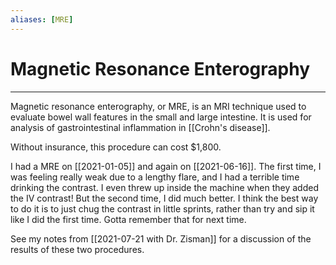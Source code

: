 ```yaml
---
aliases: [MRE]
---
```

# Magnetic Resonance Enterography
---
Magnetic resonance enterography, or MRE, is an MRI technique used to evaluate bowel wall features in the small and large intestine. It is used for analysis of gastrointestinal inflammation in [[Crohn's disease]]. 

Without insurance, this procedure can cost $1,800. 

I had a MRE on [[2021-01-05]] and again on [[2021-06-16]]. The first time, I was feeling really weak due to a lengthy flare, and I had a terrible time drinking the contrast. I even threw up inside the machine when they added the IV contrast! But the second time, I did much better. I think the best way to do it is to just chug the contrast in little sprints, rather than try and sip it like I did the first time. Gotta remember that for next time. 

See my notes from [[2021-07-21 with Dr. Zisman]] for a discussion of the results of these two procedures. 